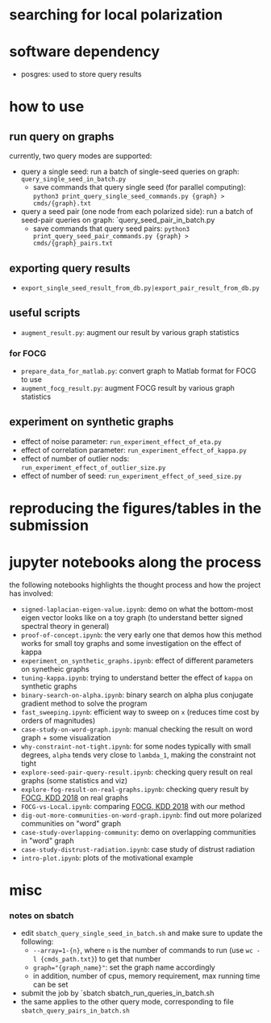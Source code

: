# searching for local polarization

# software dependency

- posgres: used to store query results

# how to use

## run query on graphs

currently, two query modes are supported:

- query a single seed: run a batch of single-seed queries on graph: `query_single_seed_in_batch.py`
  - save commands that query single seed (for parallel computing): `python3 print_query_single_seed_commands.py {graph} > cmds/{graph}.txt`
- query a seed pair (one node from each polarized side): run a batch of seed-pair queries on graph: `query_seed_pair_in_batch.py
  - save commands that query seed pairs: `python3 print_query_seed_pair_commands.py {graph} > cmds/{graph}_pairs.txt`

## exporting query results

- `export_single_seed_result_from_db.py|export_pair_result_from_db.py`

## useful scripts

- `augment_result.py`: augment our result by various graph statistics

### for FOCG

- `prepare_data_for_matlab.py`: convert graph to Matlab format for FOCG to use
- `augment_focg_result.py`: augment FOCG result by various graph statistics

## experiment on synthetic graphs

- effect of noise parameter: `run_experiment_effect_of_eta.py`
- effect of correlation parameter: `run_experiment_effect_of_kappa.py`
- effect of number of outlier nods: `run_experiment_effect_of_outlier_size.py`
- effect of number of seed: `run_experiment_effect_of_seed_size.py`

# reproducing the figures/tables in the submission

# jupyter notebooks along the process

the following notebooks highlights the thought process and how the project has involved:

- `signed-laplacian-eigen-value.ipynb`: demo on what the bottom-most eigen vector looks like on a toy graph (to understand better signed spectral theory in general)
- `proof-of-concept.ipynb`: the very early one that demos how this method works for small toy graphs and some investigation on the effect of kappa
- `experiment_on_synthetic_graphs.ipynb`: effect of different parameters on synetheic graphs
- `tuning-kappa.ipynb`: trying to understand better the effect of `kappa` on synthetic graphs
- `binary-search-on-alpha.ipynb`: binary search on alpha plus conjugate gradient method to solve the program
- `fast_sweeping.ipynb`: efficient way to sweep on `x` (reduces time cost by orders of magnitudes)
- `case-study-on-word-graph.ipynb`: manual checking the result on word graph + some visualization
- `why-constraint-not-tight.ipynb`: for some nodes typically with small degrees, `alpha` tends very close to `lambda_1`, making the constraint not tight
- `explore-seed-pair-query-result.ipynb`: checking query result on real graphs (some  statistics and viz)
- `explore-fog-result-on-real-graphs.ipynb`: checking query result by [FOCG, KDD 2018](https://dl.acm.org/citation.cfm?id=2939672.2939855) on real graphs
- `FOCG-vs-Local.ipynb`: comparing [FOCG, KDD 2018](https://dl.acm.org/citation.cfm?id=2939672.2939855) with our method
- `dig-out-more-communities-on-word-graph.ipynb`: find out more polarized communities on "word" graph
- `case-study-overlapping-community`: demo on overlapping communities in "word" graph
- `case-study-distrust-radiation.ipynb`: case study of distrust radiation
- `intro-plot.ipynb`: plots of the motivational example

# misc

### notes on sbatch

- edit `sbatch_query_single_seed_in_batch.sh`  and make sure to update the following:
  - `--array=1-{n}`, where `n` is the number of commands to run (use `wc -l {cmds_path.txt}`) to get that number
  - `graph="{graph_name}"`: set the graph name accordingly
  - in addition, number of cpus, memory requirement, max running time can be set
- submit the job by `sbatch sbatch_run_queries_in_batch.sh
- the same applies to the other query mode, corresponding to file `sbatch_query_pairs_in_batch.sh`

